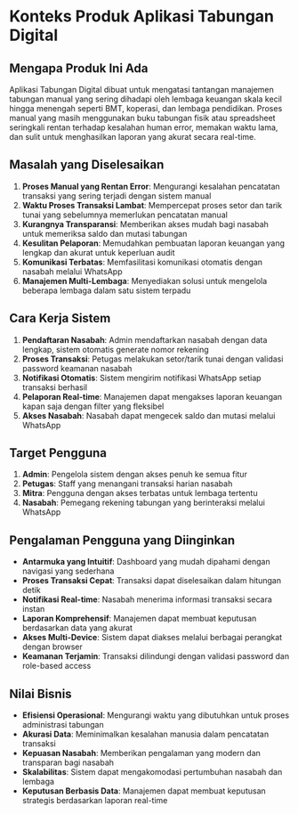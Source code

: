 # Konteks Produk Aplikasi Tabungan Digital

## Mengapa Produk Ini Ada
Aplikasi Tabungan Digital dibuat untuk mengatasi tantangan manajemen tabungan manual yang sering dihadapi oleh lembaga keuangan skala kecil hingga menengah seperti BMT, koperasi, dan lembaga pendidikan. Proses manual yang masih menggunakan buku tabungan fisik atau spreadsheet seringkali rentan terhadap kesalahan human error, memakan waktu lama, dan sulit untuk menghasilkan laporan yang akurat secara real-time.

## Masalah yang Diselesaikan
1. **Proses Manual yang Rentan Error**: Mengurangi kesalahan pencatatan transaksi yang sering terjadi dengan sistem manual
2. **Waktu Proses Transaksi Lambat**: Mempercepat proses setor dan tarik tunai yang sebelumnya memerlukan pencatatan manual
3. **Kurangnya Transparansi**: Memberikan akses mudah bagi nasabah untuk memeriksa saldo dan mutasi tabungan
4. **Kesulitan Pelaporan**: Memudahkan pembuatan laporan keuangan yang lengkap dan akurat untuk keperluan audit
5. **Komunikasi Terbatas**: Memfasilitasi komunikasi otomatis dengan nasabah melalui WhatsApp
6. **Manajemen Multi-Lembaga**: Menyediakan solusi untuk mengelola beberapa lembaga dalam satu sistem terpadu

## Cara Kerja Sistem
1. **Pendaftaran Nasabah**: Admin mendaftarkan nasabah dengan data lengkap, sistem otomatis generate nomor rekening
2. **Proses Transaksi**: Petugas melakukan setor/tarik tunai dengan validasi password keamanan nasabah
3. **Notifikasi Otomatis**: Sistem mengirim notifikasi WhatsApp setiap transaksi berhasil
4. **Pelaporan Real-time**: Manajemen dapat mengakses laporan keuangan kapan saja dengan filter yang fleksibel
5. **Akses Nasabah**: Nasabah dapat mengecek saldo dan mutasi melalui WhatsApp

## Target Pengguna
1. **Admin**: Pengelola sistem dengan akses penuh ke semua fitur
2. **Petugas**: Staff yang menangani transaksi harian nasabah
3. **Mitra**: Pengguna dengan akses terbatas untuk lembaga tertentu
4. **Nasabah**: Pemegang rekening tabungan yang berinteraksi melalui WhatsApp

## Pengalaman Pengguna yang Diinginkan
- **Antarmuka yang Intuitif**: Dashboard yang mudah dipahami dengan navigasi yang sederhana
- **Proses Transaksi Cepat**: Transaksi dapat diselesaikan dalam hitungan detik
- **Notifikasi Real-time**: Nasabah menerima informasi transaksi secara instan
- **Laporan Komprehensif**: Manajemen dapat membuat keputusan berdasarkan data yang akurat
- **Akses Multi-Device**: Sistem dapat diakses melalui berbagai perangkat dengan browser
- **Keamanan Terjamin**: Transaksi dilindungi dengan validasi password dan role-based access

## Nilai Bisnis
- **Efisiensi Operasional**: Mengurangi waktu yang dibutuhkan untuk proses administrasi tabungan
- **Akurasi Data**: Meminimalkan kesalahan manusia dalam pencatatan transaksi
- **Kepuasan Nasabah**: Memberikan pengalaman yang modern dan transparan bagi nasabah
- **Skalabilitas**: Sistem dapat mengakomodasi pertumbuhan nasabah dan lembaga
- **Keputusan Berbasis Data**: Manajemen dapat membuat keputusan strategis berdasarkan laporan real-time